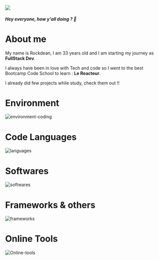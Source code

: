 <img src="https://res.cloudinary.com/dlfp2xvis/image/upload/v1667128043/my-content/rsz_1image_aznbyo.png" />
<h5 >Hey everyone, how y'all doing ? 👋

# About me 

My name is Rockdean, I am 33 years old and I am starting my journey as **FullStack Dev**.

I always have been in love with Tech and code so I went to the best Bootcamp Code School to learn : **Le Reacteur**.

I already did few projects while study, check them out !! 

# Environment

<img src="https://res.cloudinary.com/dlfp2xvis/image/upload/v1669064294/github/deanV3_hyjeii.png" alt="environment-coding" />

# Code Languages

<img src="https://res.cloudinary.com/dlfp2xvis/image/upload/v1669064293/github/deanV1_x39fel.png" alt="languages" />

# Softwares

<img src="https://res.cloudinary.com/dlfp2xvis/image/upload/v1669064294/github/deanV4_agjzrp.png" alt="softwares" />

# Frameworks & others

<img src="https://res.cloudinary.com/dlfp2xvis/image/upload/v1669064294/github/deanV5_ujdfnm.png" alt="frameworks" />

# Online Tools

<img src="https://res.cloudinary.com/dlfp2xvis/image/upload/v1669064294/github/deanV2_riufrg.png" alt="Online-tools" /> 

